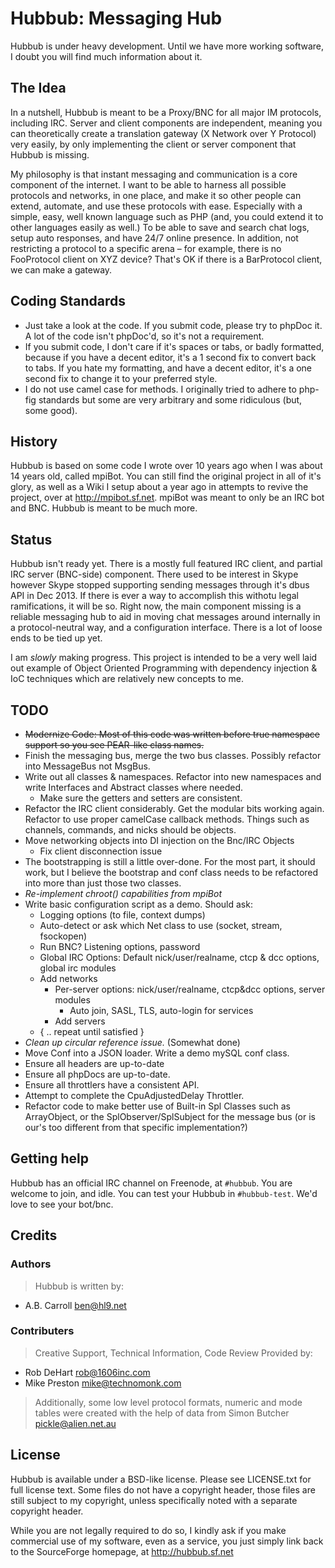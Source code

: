 # Hubbub: Messaging Hub #
Hubbub is under heavy development.  Until we have more working software, I doubt you will find much information about it.

## The Idea ##
In a nutshell, Hubbub is meant to be a Proxy/BNC for all major IM protocols, including IRC.  Server and client components are independent, meaning you can theoretically create a translation gateway (X Network over Y Protocol) very easily, by only implementing the client or server component that Hubbub is missing.

My philosophy is that instant messaging and communication is a core component of the internet.  I want to be able to harness all possible protocols and networks, in one place, and make it so other people can extend, automate, and use these protocols with ease. Especially with a simple, easy, well known language such as PHP (and, you could extend it to other languages easily as well.)  To be able to save and search chat logs, setup auto responses, and have 24/7 online presence.  In addition, not restricting a protocol to a specific arena – for example, there is no FooProtocol client on XYZ device?  That's OK if there is a BarProtocol client, we can make a gateway.

## Coding Standards ##
  * Just take a look at the code.  If you submit code, please try to phpDoc it.  A lot of the code isn't phpDoc'd, so it's not a requirement.
  * If you submit code, I don't care if it's spaces or tabs, or badly formatted, because if you have a decent editor, it's a 1 second fix to convert back to tabs.  If you hate my formatting, and have a decent editor, it's a one second fix to change it to your preferred style.
  * I do not use camel case for methods.  I originally tried to adhere to php-fig standards but some are very arbitrary and some ridiculous (but, some good).

## History ##
Hubbub is based on some code I wrote over 10 years ago when I was about 14 years old, called mpiBot.  You can still find the original project in all of it's glory, as well as a Wiki I setup about a year ago in attempts to revive the project, over at http://mpibot.sf.net.  mpiBot was meant to only be an IRC bot and BNC.  Hubbub is meant to be much more.

## Status ##
Hubbub isn't ready yet.  There is a mostly full featured IRC client, and partial IRC server (BNC-side) component.  There used to be interest in Skype however Skype stopped supporting sending messages through it's dbus API in Dec 2013.  If there is ever a way to accomplish this withotu legal ramifications, it will be so.  Right now, the main component missing is a reliable messaging hub to aid in moving chat messages around internally in a protocol-neutral way, and a configuration interface.  There is a lot of loose ends to be tied up yet.

I am *slowly* making progress.  This project is intended to be a very well laid out example of Object Oriented Programming with dependency injection & IoC techniques which are relatively new concepts to me.

## TODO ##
  * ~~Modernize Code: Most of this code was written before true namespace support so you see PEAR-like class names.~~
  * Finish the messaging bus, merge the two bus classes.  Possibly refactor into MessageBus not MsgBus.
  * Write out all classes & namespaces.  Refactor into new namespaces and write Interfaces and Abstract classes where needed.
    * Make sure the getters and setters are consistent.
  * Refactor the IRC client considerably.  Get the modular bits working again.  Refactor to use proper camelCase callback methods.
    Things such as channels, commands, and nicks should be objects.
  * Move networking objects into DI injection on the Bnc/IRC Objects
     - Fix client disconnection issue
  * The bootstrapping is still a little over-done.  For the most part, it should work, but I believe the bootstrap and conf class needs to be refactored
    into more than just those two classes.
  * *Re-implement chroot() capabilities from mpiBot*
  * Write basic configuration script as a demo.  Should ask:
    * Logging options (to file, context dumps)
    * Auto-detect or ask which Net class to use (socket, stream, fsockopen)
    * Run BNC? Listening options, password
    * Global IRC Options: Default nick/user/realname, ctcp & dcc options, global irc modules
    * Add networks
      * Per-server options: nick/user/realname, ctcp&dcc options, server modules
        * Auto join, SASL, TLS, auto-login for services
      * Add servers
    * { .. repeat until satisfied }
  * *Clean up circular reference issue.* (Somewhat done)
  * Move Conf into a JSON loader.  Write a demo mySQL conf class.
  * Ensure all headers are up-to-date
  * Ensure all phpDocs are up-to-date.
  * Ensure all throttlers have a consistent API.
  * Attempt to complete the CpuAdjustedDelay Throttler.
  * Refactor code to make better use of Built-in Spl Classes such as ArrayObject, or the SplObserver/SplSubject for the
    message bus (or is our's too different from that specific implementation?)

## Getting help
Hubbub has an official IRC channel on Freenode, at `#hubbub`.  You are welcome to join, and idle.  You can test your Hubbub in `#hubbub-test`.  We'd love to see your bot/bnc.

## Credits

### Authors

> Hubbub is written by:
 - A.B. Carroll <ben@hl9.net>

### Contributers

> Creative Support, Technical Information, Code Review Provided by:
 - Rob DeHart <rob@1606inc.com>
 - Mike Preston <mike@technomonk.com>

> Additionally, some low level protocol formats, numeric and mode tables  were created with the help of data from
> Simon Butcher pickle@alien.net.au

## License ##
Hubbub is available under a BSD-like license.  Please see LICENSE.txt for full license text.  Some files do not have a copyright header, those files are still subject to my copyright, unless specifically  noted with a separate copyright header.

While you are not legally required to do so, I kindly ask if you make commercial use of my software, even as a service, you just simply link back to the SourceForge homepage, at http://hubbub.sf.net

